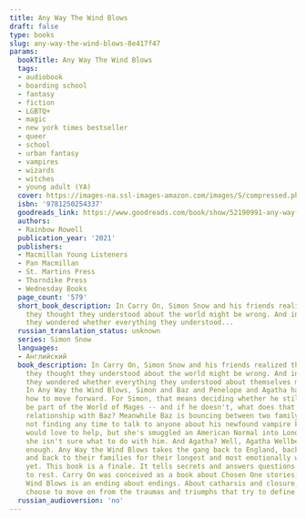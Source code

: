 ```yaml
---
title: Any Way The Wind Blows
draft: false
type: books
slug: any-way-the-wind-blows-8e417f47
params:
  bookTitle: Any Way The Wind Blows
  tags:
  - audiobook
  - boarding school
  - fantasy
  - fiction
  - LGBTQ+
  - magic
  - new york times bestseller
  - queer
  - school
  - urban fantasy
  - vampires
  - wizards
  - witches
  - young adult (YA)
  cover: https://images-na.ssl-images-amazon.com/images/S/compressed.photo.goodreads.com/books/1610744543i/52190991.jpg
  isbn: '9781250254337'
  goodreads_link: https://www.goodreads.com/book/show/52190991-any-way-the-wind-blows
  authors:
  - Rainbow Rowell
  publication_year: '2021'
  publishers:
  - Macmillan Young Listeners
  - Pan Macmillan
  - St. Martins Press
  - Thorndike Press
  - Wednesday Books
  page_count: '579'
  short_book_description: In Carry On, Simon Snow and his friends realized that everything
    they thought they understood about the world might be wrong. And in Wayward Son,
    they wondered whether everything they understood...
  russian_translation_status: unknown
  series: Simon Snow
  languages:
  - Английский
  book_description: In Carry On, Simon Snow and his friends realized that everything
    they thought they understood about the world might be wrong. And in Wayward Son,
    they wondered whether everything they understood about themselves might be wrong.
    In Any Way the Wind Blows, Simon and Baz and Penelope and Agatha have to decide
    how to move forward. For Simon, that means deciding whether he still wants to
    be part of the World of Mages -- and if he doesn't, what does that mean for his
    relationship with Baz? Meanwhile Baz is bouncing between two family crises and
    not finding any time to talk to anyone about his newfound vampire knowledge. Penelope
    would love to help, but she's smuggled an American Normal into London, and now
    she isn't sure what to do with him. And Agatha? Well, Agatha Wellbelove has had
    enough. Any Way the Wind Blows takes the gang back to England, back to Watford,
    and back to their families for their longest and most emotionally wrenching adventure
    yet. This book is a finale. It tells secrets and answers questions and lays ghosts
    to rest. Carry On was conceived as a book about Chosen One stories; Any Way the
    Wind Blows is an ending about endings. About catharsis and closure, and how we
    choose to move on from the traumas and triumphs that try to define us.
  russian_audioversion: 'no'
---
```

